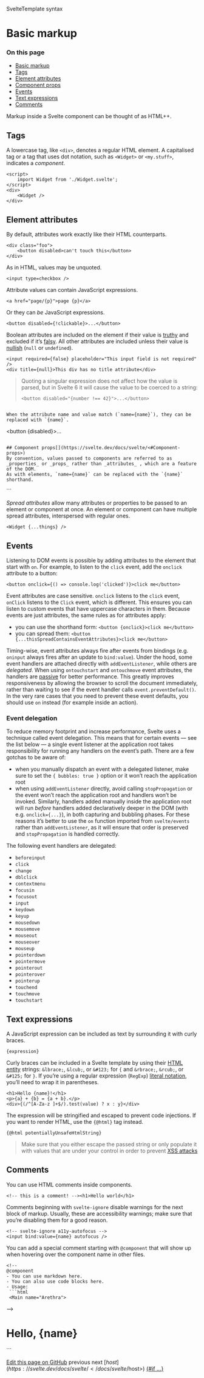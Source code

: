 SvelteTemplate syntax

# Basic markup

### On this page

- [Basic markup](https://svelte.dev/docs/svelte/</docs/svelte/basic-markup>)
- [Tags](https://svelte.dev/docs/svelte/<#Tags>)
- [Element attributes](https://svelte.dev/docs/svelte/<#Element-attributes>)
- [Component props](https://svelte.dev/docs/svelte/<#Component-props>)
- [Events](https://svelte.dev/docs/svelte/<#Events>)
- [Text expressions](https://svelte.dev/docs/svelte/<#Text-expressions>)
- [Comments](https://svelte.dev/docs/svelte/<#Comments>)

Markup inside a Svelte component can be thought of as HTML++.

## Tags[](https://svelte.dev/docs/svelte/<#Tags>)

A lowercase tag, like `<div>`, denotes a regular HTML element. A capitalised tag or a tag that uses dot notation, such as `<Widget>` or `<my.stuff>`, indicates a _component_.

```
<script>
	import Widget from './Widget.svelte';
</script>
<div>
	<Widget />
</div>
```

## Element attributes[](https://svelte.dev/docs/svelte/<#Element-attributes>)

By default, attributes work exactly like their HTML counterparts.

```
<div class="foo">
	<button disabled>can't touch this</button>
</div>
```

As in HTML, values may be unquoted.

```
<input type=checkbox />
```

Attribute values can contain JavaScript expressions.

```
<a href="page/{p}">page {p}</a>
```

Or they can _be_ JavaScript expressions.

```
<button disabled={!clickable}>...</button>
```

Boolean attributes are included on the element if their value is [truthy](https://svelte.dev/docs/svelte/<https:/developer.mozilla.org/en-US/docs/Glossary/Truthy>) and excluded if it’s [falsy](https://svelte.dev/docs/svelte/<https:/developer.mozilla.org/en-US/docs/Glossary/Falsy>).
All other attributes are included unless their value is [nullish](https://svelte.dev/docs/svelte/<https:/developer.mozilla.org/en-US/docs/Glossary/Nullish>) (`null` or `undefined`).

```
<input required={false} placeholder="This input field is not required" />
<div title={null}>This div has no title attribute</div>
```

> Quoting a singular expression does not affect how the value is parsed, but in Svelte 6 it will cause the value to be coerced to a string:
>
> ```
> <button disabled="{number !== 42}">...</button>
> ```

```

When the attribute name and value match (`name={name}`), they can be replaced with `{name}`.
```

<button {disabled}>...</button>

<!-- equivalent to
<button disabled={disabled}>...</button>
-->

```

## Component props[](https://svelte.dev/docs/svelte/<#Component-props>)
By convention, values passed to components are referred to as _properties_ or _props_ rather than _attributes_ , which are a feature of the DOM.
As with elements, `name={name}` can be replaced with the `{name}` shorthand.
```

<Widget foo={bar} answer={42} text="hello" />
```

_Spread attributes_ allow many attributes or properties to be passed to an element or component at once.
An element or component can have multiple spread attributes, interspersed with regular ones.

```
<Widget {...things} />
```

## Events[](https://svelte.dev/docs/svelte/<#Events>)

Listening to DOM events is possible by adding attributes to the element that start with `on`. For example, to listen to the `click` event, add the `onclick` attribute to a button:

```
<button onclick={() => console.log('clicked')}>click me</button>
```

Event attributes are case sensitive. `onclick` listens to the `click` event, `onClick` listens to the `Click` event, which is different. This ensures you can listen to custom events that have uppercase characters in them.
Because events are just attributes, the same rules as for attributes apply:

- you can use the shorthand form: `<button {onclick}>click me</button>`
- you can spread them: `<button {...thisSpreadContainsEventAttributes}>click me</button>`

Timing-wise, event attributes always fire after events from bindings (e.g. `oninput` always fires after an update to `bind:value`). Under the hood, some event handlers are attached directly with `addEventListener`, while others are _delegated_.
When using `ontouchstart` and `ontouchmove` event attributes, the handlers are [passive](https://svelte.dev/docs/svelte/<https:/developer.mozilla.org/en-US/docs/Web/API/EventTarget/addEventListener#using_passive_listeners>) for better performance. This greatly improves responsiveness by allowing the browser to scroll the document immediately, rather than waiting to see if the event handler calls `event.preventDefault()`.
In the very rare cases that you need to prevent these event defaults, you should use `on`[](https://svelte.dev/docs/svelte/<svelte-events#on>) instead (for example inside an action).

### Event delegation[](https://svelte.dev/docs/svelte/<#Events-Event-delegation>)

To reduce memory footprint and increase performance, Svelte uses a technique called event delegation. This means that for certain events — see the list below — a single event listener at the application root takes responsibility for running any handlers on the event’s path.
There are a few gotchas to be aware of:

- when you manually dispatch an event with a delegated listener, make sure to set the `{ bubbles: true }` option or it won’t reach the application root
- when using `addEventListener` directly, avoid calling `stopPropagation` or the event won’t reach the application root and handlers won’t be invoked. Similarly, handlers added manually inside the application root will run _before_ handlers added declaratively deeper in the DOM (with e.g. `onclick={...}`), in both capturing and bubbling phases. For these reasons it’s better to use the `on` function imported from `svelte/events` rather than `addEventListener`, as it will ensure that order is preserved and `stopPropagation` is handled correctly.

The following event handlers are delegated:

- `beforeinput`
- `click`
- `change`
- `dblclick`
- `contextmenu`
- `focusin`
- `focusout`
- `input`
- `keydown`
- `keyup`
- `mousedown`
- `mousemove`
- `mouseout`
- `mouseover`
- `mouseup`
- `pointerdown`
- `pointermove`
- `pointerout`
- `pointerover`
- `pointerup`
- `touchend`
- `touchmove`
- `touchstart`

## Text expressions[](https://svelte.dev/docs/svelte/<#Text-expressions>)

A JavaScript expression can be included as text by surrounding it with curly braces.

```
{expression}
```

Curly braces can be included in a Svelte template by using their [HTML entity](https://svelte.dev/docs/svelte/<https:/developer.mozilla.org/docs/Glossary/Entity>) strings: `&lbrace;`, `&lcub;`, or `&#123;` for `{` and `&rbrace;`, `&rcub;`, or `&#125;` for `}`.
If you’re using a regular expression (`RegExp`) [literal notation](https://svelte.dev/docs/svelte/<https:/developer.mozilla.org/en-US/docs/Web/JavaScript/Reference/Global_Objects/RegExp#literal_notation_and_constructor>), you’ll need to wrap it in parentheses.

```
<h1>Hello {name}!</h1>
<p>{a} + {b} = {a + b}.</p>
<div>{(/^[A-Za-z ]+$/).test(value) ? x : y}</div>
```

The expression will be stringified and escaped to prevent code injections. If you want to render HTML, use the `{@html}` tag instead.

```
{@html potentiallyUnsafeHtmlString}
```

> Make sure that you either escape the passed string or only populate it with values that are under your control in order to prevent [XSS attacks](https://svelte.dev/docs/svelte/<https:/owasp.org/www-community/attacks/xss/>)

## Comments[](https://svelte.dev/docs/svelte/<#Comments>)

You can use HTML comments inside components.

```
<!-- this is a comment! --><h1>Hello world</h1>
```

Comments beginning with `svelte-ignore` disable warnings for the next block of markup. Usually, these are accessibility warnings; make sure that you’re disabling them for a good reason.

```
<!-- svelte-ignore a11y-autofocus -->
<input bind:value={name} autofocus />
```

You can add a special comment starting with `@component` that will show up when hovering over the component name in other files.

````
<!--
@component
- You can use markdown here.
- You can also use code blocks here.
- Usage:
 ```html
 <Main name="Arethra">
````

-->

<script>
	let { name } = $props();
</script>
<main>
	<h1>
		Hello, {name}
	</h1>
</main>
```

[ Edit this page on GitHub](https://svelte.dev/docs/svelte/<https:/github.com/sveltejs/svelte/edit/main/documentation/docs/03-template-syntax/01-basic-markup.md>)
previous next
[$host](https://svelte.dev/docs/svelte/</docs/svelte/$host>) [{#if ...}](https://svelte.dev/docs/svelte/</docs/svelte/if>)
